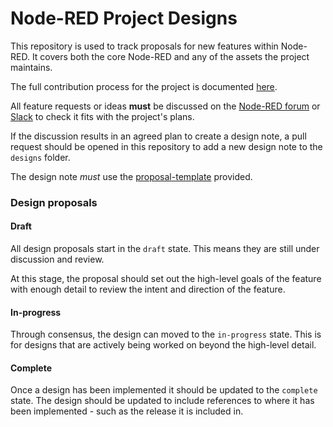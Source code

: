 # Node-RED Project Designs

This repository is used to track proposals for new features within Node-RED. It
covers both the core Node-RED and any of the assets the project maintains.

The full contribution process for the project is documented [here](https://nodered.org/about/contribute/).

All feature requests or ideas **must** be discussed on the [Node-RED forum](https://discourse.nodered.org)
or [Slack](https://nodered.org/slack) to check it fits with the project's plans.

If the discussion results in an agreed plan to create a design note, a pull
request should be opened in this repository to add a new design note to the `designs`
folder.

The design note *must* use the [proposal-template](proposal-template.md) provided.

### Design proposals

#### Draft

All design proposals start in the `draft` state. This means they are still under
discussion and review.

At this stage, the proposal should set out the high-level goals of the feature
with enough detail to review the intent and direction of the feature.

#### In-progress

Through consensus, the design can moved to the `in-progress` state. This is
for designs that are actively being worked on beyond the high-level detail.

#### Complete

Once a design has been implemented it should be updated to the `complete` state.
The design should be updated to include references to where it has been implemented -
such as the release it is included in.
